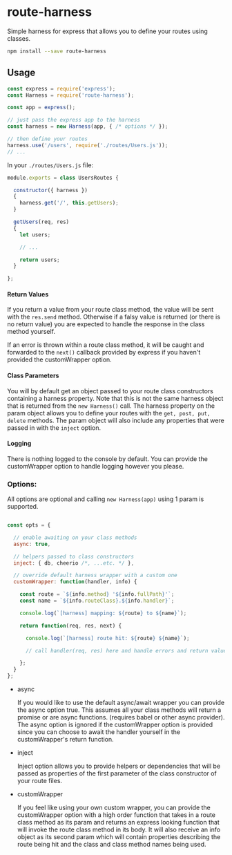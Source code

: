 # route-harness

Simple harness for express that allows you to define your routes using classes.

```bash
npm install --save route-harness
```

## Usage

```javascript
const express = require('express');
const Harness = require('route-harness');

const app = express();

// just pass the express app to the harness
const harness = new Harness(app, { /* options */ });

// then define your routes
harness.use('/users', require('./routes/Users.js'));
// ...

```


In your `./routes/Users.js` file:

```javascript
module.exports = class UsersRoutes {

  constructor({ harness })
  {
    harness.get('/', this.getUsers);
  }

  getUsers(req, res)
  {
    let users;

    // ...

    return users;
  }

};
```


#### Return Values

If you return a value from your route class method, the value will be sent with the `res.send` method. Otherwise if a falsy value is returned (or there is no return value) you are expected to handle the response in the class method yourself.

If an error is thrown within a route class method, it will be caught and forwarded to the `next()` callback provided by express if you haven't provided the customWrapper option.

#### Class Parameters

You will by default get an object passed to your route class constructors containing a harness property. Note that this is not the same harness object that is returned from the `new Harness()` call.  The harness property on the param object allows you to define your routes with the `get, post, put, delete` methods.  The param object will also include any properties that were passed in with the `inject` option.

#### Logging

There is nothing logged to the console by default.  You can provide the customWrapper option to handle logging however you please.

### Options:

All options are optional and calling `new Harness(app)` using 1 param is supported.

```javascript

const opts = {

  // enable awaiting on your class methods
  async: true,

  // helpers passed to class constructors
  inject: { db, cheerio /*, ...etc. */ },

  // override default harness wrapper with a custom one
  customWrapper: function(handler, info) {

    const route = `${info.method} '${info.fullPath}'`;
    const name = `${info.routeClass}.${info.handler}`;

    console.log(`[harness] mapping: ${route} to ${name}`);

    return function(req, res, next) {

      console.log(`[harness] route hit: ${route} ${name}`);

      // call handler(req, res) here and handle errors and return values

    };
  }
};

```

- async

  If you would like to use the default async/await wrapper you can provide the async option true. This assumes all your class methods will return a promise or are async functions. (requires babel or other async provider). The async option is ignored if the customWrapper option is provided since you can choose to await the handler yourself in the customWrapper's return function.

- inject

  Inject option allows you to provide helpers or dependencies that will be passed as properties of the first parameter of the class constructor of your route files.

- customWrapper

  If you feel like using your own custom wrapper, you can provide the customWrapper option with a high order function that takes in a route class method as its param and returns an express looking function that will invoke the route class method in its body. It will also receive an info object as its second param which will contain properties describing the route being hit and the class and class method names being used.

